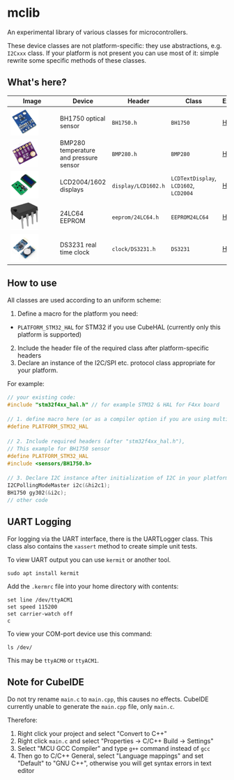 # mclib

An experimental library of various classes for microcontrollers.

These device classes are not platform-specific: they use abstractions, e.g. `I2Cxxx` class.
If your platform is not present you can use most of it: simple rewrite some specific methods of these classes.

## What's here?

| <div style="width:100px">&nbsp;&nbsp;&nbsp;Image&nbsp;&nbsp;&nbsp;</div> |Device|Header|Class|Example|
|-------|------|------|-----|-------|
| <img src="https://github.com/edarichev/mclib/blob/master/images/bh1750.png" alt="BH1750 optical sensor" width="64" height="64" /> | BH1750 optical sensor | `BH1750.h` | `BH1750` |<a href="https://github.com/edarichev/mclib/tree/master/examples/STM32_HAL/STM32F411RET6_BH1750">HAL</a>|
| <img src="https://github.com/edarichev/mclib/blob/master/images/bmp280.png" alt="BMP280 temperature and pressure sensor" width="64" height="64" /> | BMP280 temperature and pressure sensor | `BMP280.h` | `BMP280` |<a href="https://github.com/edarichev/mclib/tree/master/examples/STM32_HAL/STM32F411RET6_BMP280">HAL I2C</a>|
| <img src="https://github.com/edarichev/mclib/blob/master/images/lcd2004.png" alt="LCD2004 display" width="64" height="64" /> | LCD2004/1602 displays | `display/LCD1602.h` | `LCDTextDisplay`, `LCD1602`, `LCD2004` |<a href="https://github.com/edarichev/mclib/tree/master/examples/STM32_HAL/STM32F411RET6_LCD2004_I2C">HAL I2C</a>|
| <img src="https://github.com/edarichev/mclib/blob/master/images/24lc64.png" alt="24LC64" width="64" height="64" /> | 24LC64 EEPROM | `eeprom/24LC64.h` | `EEPROM24LC64` |<a href="https://github.com/edarichev/mclib/tree/master/examples/STM32_HAL/STM32F411RET6_24LC64">HAL</a>|
| <img src="https://github.com/edarichev/mclib/blob/master/images/DS3231.png" alt="DS3231" width="64" height="64" /> | DS3231 real time clock | `clock/DS3231.h` | `DS3231` | <a href="https://github.com/edarichev/mclib/tree/master/examples/STM32_HAL/STM32F411RET6_DS3231">HAL</a>|


## How to use

All classes are used according to an uniform scheme:
1. Define a macro for the platform you need:
* `PLATFORM_STM32_HAL` for STM32 if you use CubeHAL (currently only this platform is supported)
2. Include the header file of the required class after platform-specific headers
3. Declare an instance of the I2C/SPI etc. protocol class appropriate for your platform.

For example:

```C++
// your existing code:
#include "stm32f4xx_hal.h" // for example STM32 & HAL for F4xx board

// 1. define macro here (or as a compiler option if you are using multiple source files):
#define PLATFORM_STM32_HAL

// 2. Include required headers (after "stm32f4xx_hal.h"), 
// This example for BH1750 sensor
#define PLATFORM_STM32_HAL
#include <sensors/BH1750.h>

// 3. Declare I2C instance after initialization of I2C in your platform
I2CPollingModeMaster i2c(&hi2c1);
BH1750 gy302(&i2c);
// other code
```

## UART Logging

For logging via the UART interface, there is the UARTLogger class. 
This class also contains the `xassert` method to create simple unit tests.

To view UART output you can use `kermit` or another tool.
```
sudo apt install kermit
```

Add the `.kermrc` file into your home directory with contents:
```
set line /dev/ttyACM1
set speed 115200
set carrier-watch off
c
```

To view your COM-port device use this command:
```
ls /dev/
```
This may be `ttyACM0` or `ttyACM1`.

## Note for CubeIDE

Do not try rename `main.c` to `main.cpp`, this causes no effects.
CubeIDE currently unable to generate the `main.cpp` file, only `main.c`.

Therefore:

1. Right click your project and select "Convert to C++"
2. Right click `main.c` and select "Properties -> C/C++ Build -> Settings"
3. Select "MCU GCC Compiler" and type `g++` command instead of `gcc`
4. Then go to C/C++ General, select "Language mappings" and set "Default" to "GNU C++", otherwise you will get syntax errors in text editor

